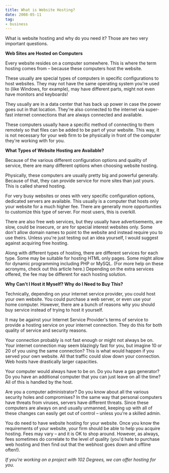 ```yaml
---
title: What is Website Hosting?
date: 2008-05-11
tag:
- business
---
```

What is website hosting and why do you need it?  Those are two very important questions.

<!--more-->

**Web Sites are Hosted on Computers**

Every website resides on a computer somewhere.  This is where the term hosting comes from – because these computers host the website.

These usually are special types of computers in specific configurations to host websites.  They may not have the same operating system you're used to (like Windows, for example), may have different parts, might not even have monitors and keyboards!

They usually are in a data center that has back up power in case the power goes out in that location.  They're also connected to the internet via super-fast internet connections that are always connected and available.

These computers usually have a specific method of connecting to them remotely so that files can be added to be part of your website.  This way, it is not necessary for your web firm to be physically in front of the computer they're working with for you.

**What Types of Website Hosting are Available?**

Because of the various different configuration options and quality of service, there are many different options when choosing website hosting.

Physically, these computers are usually pretty big and powerful generally.  Because of that, they can provide service for more sites than just yours.  This is called shared hosting.

For very busy websites or ones with very specific configuration options, dedicated servers are available.  This usually is a computer that hosts only your website for a much higher fee.  There are generally more opportunities to customize this type of server.  For most users, this is overkill.

There are also free web services, but they usually have advertisements, are slow, could be insecure, or are for special interest websites only.  Some don't allow domain names to point to the website and instead require you to use theirs.  Unless you're just testing out an idea yourself, I would suggest against acquiring free hosting.

Along with different types of hosting, there are different services for each type.  Some may be suitable for hosting HTML only pages.  Some might allow for dynamic programming including PHP or MySQL.  (For more help on these acronyms, check out this article here.)  Depending on the extra services offered, the fee may be different for each hosting solution.

**Why Can't I Host it Myself?  Why do I Need to Buy This?**

Technically, depending on your internet service provider, you could host your own website.  You could purchase a web server, or even use your home computer.  However, there are a bunch of reasons why you should buy service instead of trying to host it yourself.

It may be against your Internet Service Provider's terms of service to provide a hosting service on your internet connection.  They do this for both quality of service and security reasons.

Your connection probably is not fast enough or might not always be on.  Your internet connection may seem blazingly fast for you, but imagine 10 or 20 of you using the same connection?  This is what would happen if you served your own website.  All that traffic could slow down your connection.  Web hosts have drastically larger capacities.

Your computer would always have to be on.  Do you have a gas generator?  Do you have an additional computer that you can just leave on all the time?  All of this is handled by the host.

Are you a computer administrator?  Do you know about all the various security holes and compromises?  In the same way that personal computers have threats from viruses, servers have different threats.  Since these computers are always on and usually unmanned, keeping up with all of these changes can easily get out of control – unless you're a skilled admin.

You do need to have website hosting for your website.  Once you know the requirements of your website, your firm should be able to help you acquire hosting.  Fees may vary – and it is OK to shop around.  However, as always, fees sometimes do correlate to the level of quality (you'd hate to purchase web hosting and then find out that the webhost goes down and offline often!).

_If you're working on a project with 102 Degrees, we can offer hosting for you._
